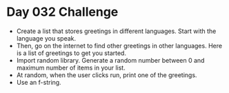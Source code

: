 # Day 032 Challenge

+ Create a list that stores greetings in different languages. Start with the language you speak.
+ Then, go on the internet to find other greetings in other languages. Here is a list of greetings to get you started.
+ Import random library. Generate a random number between 0 and maximum number of items in your list.
+ At random, when the user clicks run, print one of the greetings.
+ Use an f-string.
